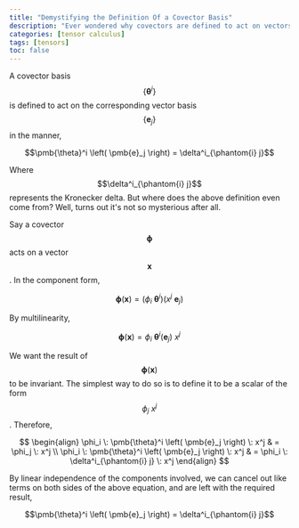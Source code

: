 ```yaml
---
title: "Demystifying the Definition Of a Covector Basis"
description: "Ever wondered why covectors are defined to act on vectors the way they are?"
categories: [tensor calculus]
tags: [tensors]
toc: false
---
```


A covector basis $$\left\{ \pmb{\theta}^i \right\}$$ is defined to act on the corresponding vector basis $$\left\{ \pmb{e}_j \right\}$$ in the manner,

$$\pmb{\theta}^i \left( \pmb{e}_j \right) = \delta^i_{\phantom{i} j}$$

Where $$\delta^i_{\phantom{i} j}$$ represents the Kronecker delta. But where does the above definition even come from? Well, turns out it's not so mysterious after all.

Say a covector $$\pmb{\phi}$$ acts on a vector $$\pmb{x}$$. In the component form,

$$\pmb{\phi} \left( \pmb{x} \right) = \left( \phi_i \: \pmb{\theta}^i \right) \left( x^j \: \pmb{e}_j \right)$$

By multilinearity,

$$\pmb{\phi} \left( \pmb{x} \right) = \phi_i \: \pmb{\theta}^i \left( \pmb{e}_j \right) \: x^j$$

We want the result of $$\pmb{\phi} \left( \pmb{x} \right)$$ to be invariant. The simplest way to do so is to define it to be a scalar of the form $$\phi_j \: x^j$$. Therefore,

$$
\begin{align}
\phi_i \: \pmb{\theta}^i \left( \pmb{e}_j \right) \: x^j & = \phi_j \: x^j \\
\phi_i \: \pmb{\theta}^i \left( \pmb{e}_j \right) \: x^j & = \phi_i \: \delta^i_{\phantom{i} j} \: x^j
\end{align}
$$

By linear independence of the components involved, we can cancel out like terms on both sides of the above equation, and are left with the required result,

$$\pmb{\theta}^i \left( \pmb{e}_j \right) = \delta^i_{\phantom{i} j}$$
